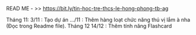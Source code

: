 READ ME - >> https://bit.ly/tin-hoc-tre-thcs-le-hong-phong-tb-ag

Tháng 11: 
3/11 : Tạo dự án 
.../11 : Thêm hàng loạt chức năng thú vị lắm à nha (Đọc trong Readme file).
Tháng 12
14/12 : Thêm tính năng Flashcard
 
